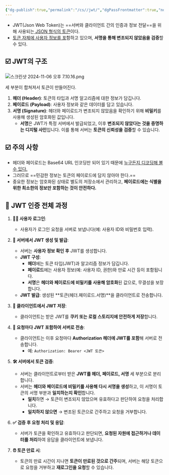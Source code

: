 ```yaml
---
{"dg-publish":true,"permalink":"/cs//jwt/","dgPassFrontmatter":true,"noteIcon":"","created":"2024-11-06T18:58:06.429+09:00","updated":"2024-11-06T19:38:14.507+09:00"}
---
```




- JWT(Json Web Token)는 ==서버와 클라이언트 간의 인증과 정보 전달==을 위해 사용되는<u> JSON 형식의 토큰</u>이다.
- <u>토큰 자체에 사용자 정보를 포</u>함하고 있으며, **서명을 통해 변조되지 않았음을 검증**할 수 있다.



## ☑️ JWT의 구조

![스크린샷 2024-11-06 오후 7.10.16.png](/img/user/images/%EC%8A%A4%ED%81%AC%EB%A6%B0%EC%83%B7%202024-11-06%20%EC%98%A4%ED%9B%84%207.10.16.png)

세 부분이 합쳐져서 토큰이 만들어진다. 

1. **헤더 (Header)**: 토큰의 타입과 서명 알고리즘에 대한 정보가 담깁니다.
2. **페이로드 (Payload)**: 사용자 정보와 같은 데이터를 담고 있습니다.
3. **서명 (Signature)**: 헤더와 페이로드가 변조되지 않았음을 확인하기 위해 **비밀키**를 사용해 생성된 암호화된 값입니다.
	- **서명**은 JWT가 특정 서버에서 발급되었고, 이후 **변조되지 않았다는 것을 증명하는 디지털 사인**입니다. 이를 통해 서버는 **토큰의 신뢰성을 검증**할 수 있습니다.



## ☑️ 주의 사항

- 헤더와 페이로드는 Base64 URL 인코딩만 되어 있기 때문에 <u>누구든지 디코딩해 볼 수 있다.</u>
- 그러므로 ==민감한 정보는 토큰의 페이로드에 담지 않아야 한다.==
- 중요한 정보는 암호화된 상태로 별도의 저장소에서 관리하고, **페이로드에는 식별을 위한 최소한의 정보만 포함하는 것이 안전하다.**



## 🔐 JWT 인증 전체 과정

1. **🧑‍💻 사용자 로그인**:
    
    - 사용자가 로그인 요청을 서버로 보냅니다(예: 사용자 ID와 비밀번호 입력).
2. **🔑 서버에서 JWT 생성 및 발급**:
    
    - 서버는 **사용자 정보 확인 후** JWT를 생성합니다.
    - **JWT 구성**:
        - **헤더**에는 토큰 타입(JWT)과 알고리즘 정보가 담깁니다.
        - **페이로드**에는 사용자 정보(예: 사용자 ID, 권한)와 만료 시간 등이 포함됩니다.
        - **서명**은 **헤더와 페이로드에 비밀키를 사용해 암호화**된 값으로, 무결성을 보장합니다.
    - **JWT 발급**: 생성된 **토큰(헤더.페이로드.서명)**을 클라이언트로 전송합니다.
3. **🍪 클라이언트에서 JWT 저장**:
    
    - 클라이언트는 받은 JWT를 **쿠키 또는 로컬 스토리지에 안전하게 저장**합니다.
4. **📨 요청마다 JWT 포함하여 서버로 전송**:
    
    - 클라이언트는 이후 요청마다 **Authorization 헤더에 JWT를 포함**해 서버로 전송합니다.
        - 예: `Authorization: Bearer <JWT 토큰>`
5. **🛠 서버에서 토큰 검증**:
    
    - 서버는 클라이언트로부터 받은 **JWT를 헤더, 페이로드, 서명** 세 부분으로 분리합니다.
    - 서버는 **헤더와 페이로드에 비밀키를 사용해 다시 서명을 생성**하고, 이 서명이 토큰의 서명 부분과 **일치하는지 확인**합니다.
        - **일치**하면 → 토큰이 변조되지 않았으며 유효하다고 판단하여 요청을 처리합니다.
        - **일치하지 않으면** → 변조된 토큰으로 간주하고 요청을 거부합니다.
6. **✅ 검증 후 요청 처리 및 응답**:
    
    - 서버가 토큰을 확인하고 유효하다고 판단되면, **요청된 자원에 접근하거나 데이터를 처리**하여 응답을 클라이언트에 보냅니다.
7. **⏰ 토큰 만료 시**:
    
    - 토큰의 만료 시간이 지나면 **토큰이 만료된 것으로 간주**되며, 서버는 해당 토큰으로 요청을 거부하고 **재로그인을 요청**할 수 있습니다.



